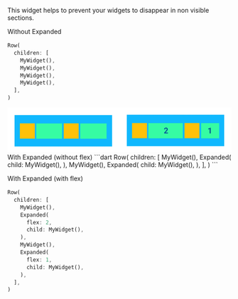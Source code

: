 This widget helps to prevent your widgets to disappear in non visible sections.

Without Expanded
```dart
Row(
  children: [
    MyWidget(),
    MyWidget(),
    MyWidget(),
    MyWidget(),
  ],
)
```

<img src="/images/03_Expanded.png" alt="With and without Expanded" height="100"/>
With Expanded (without flex)
```dart
Row(
  children: [
    MyWidget(),
    Expanded(
      child: MyWidget(),
    ),
    MyWidget(),
    Expanded(
      child: MyWidget(),
    ), 
  ],
)
```

With Expanded (with flex)
```dart
Row(
  children: [
    MyWidget(),
    Expanded(
      flex: 2,
      child: MyWidget(),
    ),
    MyWidget(),
    Expanded(
      flex: 1,
      child: MyWidget(),
    ), 
  ],
)
```
